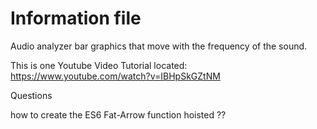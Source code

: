# Information file

Audio analyzer bar graphics that move with the frequency of the sound.

This is one Youtube Video Tutorial located: https://www.youtube.com/watch?v=IBHpSkGZtNM


Questions

how to create the ES6 Fat-Arrow function hoisted ??

